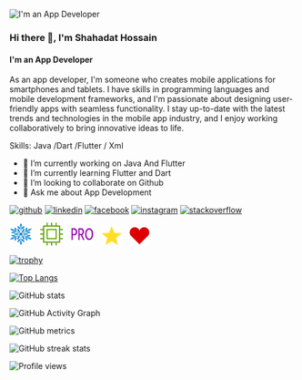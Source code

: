 
![I'm an App Developer](https://camo.githubusercontent.com/a933bab8b44455a2070b23af63d3a606ddadd78387a49504a3680b87dd18aa80/68747470733a2f2f6d656469612e6c6963646e2e636f6d2f646d732f696d6167652f4434453136415148526464697a3939544245772f70726f66696c652d646973706c61796261636b67726f756e64696d6167652d736872696e6b5f3335305f313430302f302f313637353237343336313732323f653d3136383331353834303026763d6265746126743d7473544c65735f6450455347314a4276785477397748515f65704253415166532d3871346d3736616e7a59)
### Hi there 👋, I'm Shahadat Hossain
#### I'm an App Developer


As an app developer, I'm someone who creates mobile applications for smartphones and tablets. I have skills in programming languages and mobile development frameworks, and I'm passionate about designing user-friendly apps with seamless functionality. I stay up-to-date with the latest trends and technologies in the mobile app industry, and I enjoy working collaboratively to bring innovative ideas to life.

Skills: Java /Dart /Flutter / Xml 

- 🔭 I’m currently working on Java And Flutter 
- 🌱 I’m currently learning Flutter and Dart 
- 👯 I’m looking to collaborate on Github 
- 💬 Ask me about App Development  


[<img src='https://cdn.jsdelivr.net/npm/simple-icons@3.0.1/icons/github.svg' alt='github' height='40'>](https://github.com/https://github.com/shahadat349850)  [<img src='https://cdn.jsdelivr.net/npm/simple-icons@3.0.1/icons/linkedin.svg' alt='linkedin' height='40'>](https://www.linkedin.com/in/in/md-shahadat-hossain1/)  [<img src='https://cdn.jsdelivr.net/npm/simple-icons@3.0.1/icons/facebook.svg' alt='facebook' height='40'>](https://www.facebook.com/profile.php?id=100024497738661)  [<img src='https://cdn.jsdelivr.net/npm/simple-icons@3.0.1/icons/instagram.svg' alt='instagram' height='40'>](https://www.instagram.com/https://www.instagram.com/shahadat.coder//)  [<img src='https://cdn.jsdelivr.net/npm/simple-icons@3.0.1/icons/stackoverflow.svg' alt='stackoverflow' height='40'>](https://stackoverflow.com/users/https://stackoverflow.com/users/19806525/shahadat-hossain?tab=profile)  

<a href='https://archiveprogram.github.com/'><img src='https://raw.githubusercontent.com/acervenky/animated-github-badges/master/assets/acbadge.gif' width='40' height='40'></a> <a href='https://docs.github.com/en/developers'><img src='https://raw.githubusercontent.com/acervenky/animated-github-badges/master/assets/devbadge.gif' width='40' height='40'></a> <a href='https://github.com/pricing'><img src='https://raw.githubusercontent.com/acervenky/animated-github-badges/master/assets/pro.gif' width='40' height='40'></a> <a href='https://stars.github.com/'><img src='https://raw.githubusercontent.com/acervenky/animated-github-badges/master/assets/starbadge.gif' width='35' height='35'></a> <a href='https://docs.github.com/en/github/supporting-the-open-source-community-with-github-sponsors'><img src='https://raw.githubusercontent.com/acervenky/animated-github-badges/master/assets/sponsorbadge.gif' width='35' height='35'></a> 

[![trophy](https://github-profile-trophy.vercel.app/?username=https://github.com/shahadat349850)](https://github.com/ryo-ma/github-profile-trophy)

[![Top Langs](https://github-readme-stats.vercel.app/api/top-langs/?username=https://github.com/shahadat349850)](https://github.com/anuraghazra/github-readme-stats)

![GitHub stats](https://github-readme-stats.vercel.app/api?username=https://github.com/shahadat349850&show_icons=true&count_private=true)  

![GitHub Activity Graph](https://activity-graph.herokuapp.com/graph?username=https://github.com/shahadat349850)  

![GitHub metrics](https://metrics.lecoq.io/https://github.com/shahadat349850)  

![GitHub streak stats](https://streak-stats.demolab.com/?user=https://github.com/shahadat349850)  

![Profile views](https://gpvc.arturio.dev/https://github.com/shahadat349850)  

